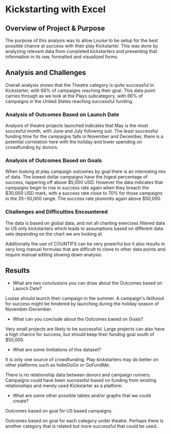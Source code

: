 # Kickstarting with Excel

## Overview of Project & Purpose

The purpose of this analysis was to allow Louise to be setup for the best possible chance at success with their play Kickstarter. This was done by analyzing relevant data from completed kickstarters and presenting that information in its raw, formatted and visualized forms. 

## Analysis and Challenges

Overall analysis shows that the Theatre category is quite successful in Kickstarter, with 66% of campaigns reaching their goal. This data point carries through as we look at the Plays subcategory, with 66% of campaigns in the United States reaching successful funding. 

### Analysis of Outcomes Based on Launch Date

Analysis of theatre projects launched indicates that May is the most succesful month, with June and July following suit. The least successful funding time for the campaigns falls in November and December, there is a potential correlation here with the holiday and lower spending on crowdfunding by donors. 


### Analysis of Outcomes Based on Goals

When looking at play campaign outcomes by goal there is an interesting mix of data. The lowest dollar campaigns have the higest percentage of success, tappering off above $5,000 USD. However the data indicates that campaigns begin to rise in success rate again when they breach the $30,000 USD mark, with a success rate close to 70% for those campaigns in the $35-$50,000 range. The success rate plummits again above $50,000. 

### Challenges and Difficulties Encountered

The data is based on global data, and not all charting exercises filtered data to US only kickstarters which leads to assumptions based on different data sets depending on the chart we are looking at. 

Additionally the use of COUNTIFS can be very powerful but it also results in very long manual formulas that are difficult to clone to other data points and require manual editing slowing down analysis. 

## Results

- What are two conclusions you can draw about the Outcomes based on Launch Date?

Louise should launch their campaign in the summer. 
A campaign's liklihood for success might be hindered by launching during the holiday season of November-December. 

- What can you conclude about the Outcomes based on Goals?

Very small projects are likely to be successful. 
Large projects can also have a high chance for success, but should keep their funding goal south of $50,000. 

- What are some limitations of this dataset?

It is only one source of crowdfunding. Play kickstarters may do better on other platforms such as IndieGoGo or GoFundMe. 

There is no relationship data between donors and campaign runners. Campaigns could have been successful based on funding from existing relationships and merely used Kickstarter as a platform. 

- What are some other possible tables and/or graphs that we could create?

Outcomes based on goal for US based campaigns. 

Outcomes based on goal for each category under theatre. Perhaps there is another category that is related but more successful that could be used..